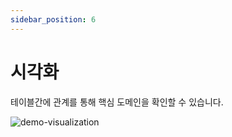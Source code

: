 ```yaml
---
sidebar_position: 6
---
```


# 시각화

테이블간에 관계를 통해 핵심 도메인을 확인할 수 있습니다.

![demo-visualization](/img/demo-visualization.webp)
